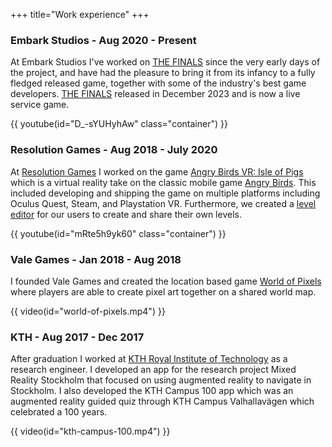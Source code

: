 +++
title="Work experience"
+++

### Embark Studios - Aug 2020 - Present

At Embark Studios I've worked on [THE FINALS](https://www.reachthefinals.com/) since the very early days of the project, and have had the pleasure to bring it from its infancy to a fully fledged released game, together with some of the industry's best game developers. [THE FINALS](https://www.reachthefinals.com/) released in December 2023 and is now a live service game.


{{ youtube(id="D_-sYUHyhAw" class="container") }}

### Resolution Games - Aug 2018 - July 2020

At [Resolution Games](https://www.resolutiongames.com/) I worked on the game [Angry Birds VR: Isle of Pigs](https://www.resolutiongames.com/angry-birds-vr-isle-of-pigs) which is a virtual reality take on the classic mobile game [Angry Birds](https://www.angrybirds.com/play/). This included developing and shipping the game on multiple platforms including Oculus Quest, Steam, and Playstation VR. Furthermore, we created a [level editor](https://www.uploadvr.com/angry-birds-vr-online-level-sharing/) for our users to create and share their own levels.

{{ youtube(id="mRte5h9yk60" class="container") }}

### Vale Games - Jan 2018 - Aug 2018

I founded Vale Games and created the location based game [World of Pixels](https://youtu.be/aBbI-5Q4IrY) where players are able to create pixel art together on a shared world map. 

{{ video(id="world-of-pixels.mp4") }}

### KTH - Aug 2017 - Dec 2017

After graduation I worked at [KTH Royal Institute of Technology](https://www.kth.se/) as a research engineer. I developed an app for the research project Mixed Reality Stockholm that focused on using augmented reality to navigate in Stockholm. I also developed the KTH Campus 100 app which was an augmented reality guided quiz through KTH Campus Valhallavägen which celebrated a 100 years.

{{ video(id="kth-campus-100.mp4") }}